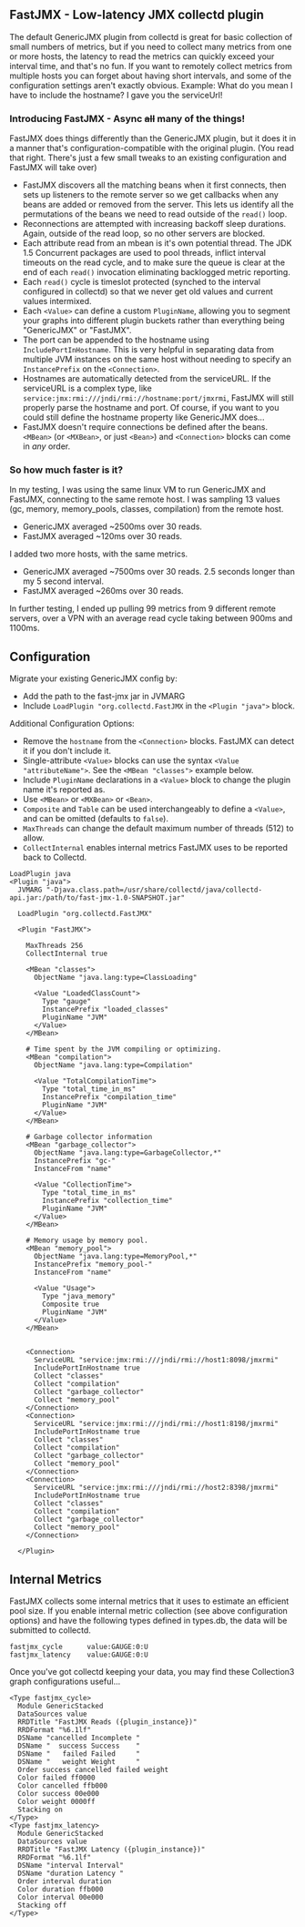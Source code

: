 ## FastJMX - Low-latency JMX collectd plugin

The default GenericJMX plugin from collectd is great for basic collection of small numbers of metrics, but if you need to collect many metrics from one 
or more hosts, the latency to read the metrics can quickly exceed your interval time, and that's no fun. If you want to remotely collect metrics from
multiple hosts you can forget about having short intervals, and some of the configuration settings aren't exactly obvious. 
Example: What do you mean I have to include the hostname? I gave you the serviceUrl!

### Introducing FastJMX - Async ~~all~~ many of the things!

FastJMX does things differently than the GenericJMX plugin, but it does it in a manner that's configuration-compatible with the original plugin.
(You read that right. There's just a few small tweaks to an existing configuration and FastJMX will take over)

* FastJMX discovers all the matching beans when it first connects, then sets up listeners to the remote server so we get callbacks when any beans are added or removed from the server. This lets us identify all the permutations of the beans we need to read outside of the `read()` loop.
* Reconnections are attempted with increasing backoff sleep durations. Again, outside of the read loop, so no other servers are blocked.
* Each attribute read from an mbean is it's own potential thread. The JDK 1.5 Concurrent packages are used to pool threads, inflict interval timeouts on the read cycle, and to make sure the queue is clear at the end of each `read()` invocation eliminating backlogged metric reporting.
* Each `read()` cycle is timeslot protected (synched to the interval configured in collectd) so that we never get old values and current values intermixed.
* Each `<Value>` can define a custom `PluginName`, allowing you to segment your graphs into different plugin buckets rather than everything being "GenericJMX" or "FastJMX".
* The port can be appended to the hostname using `IncludePortInHostname`. This is very helpful in separating data from multiple JVM instances on the same host without needing to specify an `InstancePrefix` on the `<Connection>`.
* Hostnames are automatically detected from the serviceURL. If the serviceURL is a complex type, like `service:jmx:rmi:///jndi/rmi://hostname:port/jmxrmi`, FastJMX will still properly parse the hostname and port. Of course, if you want to you could still define the hostname property like GenericJMX does...
* FastJMX doesn't require connections be defined after the beans. `<MBean>` (or `<MXBean>`, or just `<Bean>`) and `<Connection>` blocks can come in _any_ order.

### So how much faster is it?

In my testing, I was using the same linux VM to run GenericJMX and FastJMX, connecting to the same remote host. I was sampling 13 values (gc, memory, memory_pools, classes, compilation) from the remote host.

* GenericJMX averaged ~2500ms over 30 reads.
* FastJMX averaged ~120ms over 30 reads.

I added two more hosts, with the same metrics.

* GenericJMX averaged ~7500ms over 30 reads. 2.5 seconds longer than my 5 second interval.
* FastJMX averaged ~260ms over 30 reads.

In further testing, I ended up pulling 99 metrics from 9 different remote servers, over a VPN with an average read cycle taking between 900ms and 1100ms.

## Configuration
Migrate your existing GenericJMX config by:

* Add the path to the fast-jmx jar in JVMARG
* Include `LoadPlugin "org.collectd.FastJMX` in the `<Plugin "java">` block.

Additional Configuration Options:

* Remove the `hostname` from the `<Connection>` blocks. FastJMX can detect it if you don't include it.
* Single-attribute `<Value>` blocks can use the syntax `<Value "attributeName">`. See the `<MBean "classes">` example below.
* Include `PluginName` declarations in a `<Value>` block to change the plugin name it's reported as.
* Use `<MBean>` or `<MXBean>` or `<Bean>`.
* `Composite` and `Table` can be used interchangeably to define a `<Value>`, and can be omitted (defaults to `false`).
* `MaxThreads` can change the default maximum number of threads (512) to allow.
* `CollectInternal` enables internal metrics FastJMX uses to be reported back to Collectd.

```
LoadPlugin java
<Plugin "java">
  JVMARG "-Djava.class.path=/usr/share/collectd/java/collectd-api.jar:/path/to/fast-jmx-1.0-SNAPSHOT.jar"
  
  LoadPlugin "org.collectd.FastJMX"

  <Plugin "FastJMX">

    MaxThreads 256
    CollectInternal true
  
    <MBean "classes">
      ObjectName "java.lang:type=ClassLoading"

      <Value "LoadedClassCount">
        Type "gauge"
        InstancePrefix "loaded_classes"
        PluginName "JVM"
      </Value>
    </MBean>

    # Time spent by the JVM compiling or optimizing.
    <MBean "compilation">
      ObjectName "java.lang:type=Compilation"

      <Value "TotalCompilationTime">
        Type "total_time_in_ms"
        InstancePrefix "compilation_time"
        PluginName "JVM"
      </Value>
    </MBean>

    # Garbage collector information
    <MBean "garbage_collector">
      ObjectName "java.lang:type=GarbageCollector,*"
      InstancePrefix "gc-"
      InstanceFrom "name"

      <Value "CollectionTime">
        Type "total_time_in_ms"
        InstancePrefix "collection_time"
      	PluginName "JVM"
      </Value>
    </MBean>

    # Memory usage by memory pool.
    <MBean "memory_pool">
      ObjectName "java.lang:type=MemoryPool,*"
      InstancePrefix "memory_pool-"
      InstanceFrom "name"

      <Value "Usage">
        Type "java_memory"
        Composite true
        PluginName "JVM"
      </Value>
    </MBean>


    <Connection>
      ServiceURL "service:jmx:rmi:///jndi/rmi://host1:8098/jmxrmi"
      IncludePortInHostname true
      Collect "classes"
      Collect "compilation"
      Collect "garbage_collector"
      Collect "memory_pool"
    </Connection>
    <Connection>
      ServiceURL "service:jmx:rmi:///jndi/rmi://host1:8198/jmxrmi"
      IncludePortInHostname true
      Collect "classes"
      Collect "compilation"
      Collect "garbage_collector"
      Collect "memory_pool"
    </Connection>
    <Connection>
      ServiceURL "service:jmx:rmi:///jndi/rmi://host2:8398/jmxrmi"
      IncludePortInHostname true
      Collect "classes"
      Collect "compilation"
      Collect "garbage_collector"
      Collect "memory_pool"
    </Connection>

  </Plugin>
  ```

## Internal Metrics
FastJMX collects some internal metrics that it uses to estimate an efficient pool size.
If you enable internal metric collection (see above configuration options) and have the following types defined in types.db, the data will be submitted to collectd.

```
fastjmx_cycle      value:GAUGE:0:U
fastjmx_latency    value:GAUGE:0:U
```

Once you've got collectd keeping your data, you may find these Collection3 graph configurations useful...
```
<Type fastjmx_cycle>
  Module GenericStacked
  DataSources value
  RRDTitle "FastJMX Reads ({plugin_instance})"
  RRDFormat "%6.1lf"
  DSName "cancelled Incomplete "
  DSName "  success Success    "
  DSName "   failed Failed     "
  DSName "   weight Weight     "
  Order success cancelled failed weight
  Color failed ff0000
  Color cancelled ffb000
  Color success 00e000
  Color weight 0000ff
  Stacking on
</Type>
<Type fastjmx_latency>
  Module GenericStacked
  DataSources value
  RRDTitle "FastJMX Latency ({plugin_instance})"
  RRDFormat "%6.1lf"
  DSName "interval Interval" 
  DSName "duration Latency "
  Order interval duration 
  Color duration ffb000
  Color interval 00e000
  Stacking off
</Type>
```
